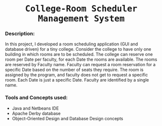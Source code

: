 # <h1 align="center"><samp> College-Room Scheduler Management System </samp></h1>


### Description:
In this project, I developed a room scheduling application (GUI and database driven) for a tiny college. Consider the college to have only one building in which rooms are to be scheduled. The college can reserve one room per Date per faculty, for each Date the rooms are available. The rooms are reserved by Faculty name. Faculty can request a room reservation for a specific Date based on the number of seats they require. The room is assigned by the program, and faculty does not get to request a specific room. Each Date is just a specific Date. Faculty are identified by a single name. 

### Tools and Concepts used:
* Java and Netbeans IDE
* Apache Derby database
* Object-Oriented Design and Database Design concepts
